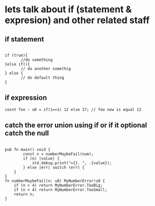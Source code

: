 # lets talk about if (statement & expresion) and other related staff



## if statement

```zig

if (true){
       //do something
}else if(){
       // do another somethig 
} else {
       // do default thing
}

```

## if expression

```zig
cosnt foo : u8 = if(1==1) 12 else 17; // foo now is equal 12
```


## catch the error union using if or if it optional catch the null

```zig

pub fn main() void {
        const n = numberMaybeFail(num);
        if (n) |value| {
            std.debug.print("={}. ", .{value});
        } else |err| switch (err) {
    }
}
fn numberMaybeFail(n: u8) MyNumberError!u8 {
    if (n > 4) return MyNumberError.TooBig;
    if (n < 4) return MyNumberError.TooSmall;
    return n;
}

```

